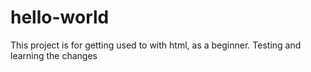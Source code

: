 # hello-world
This project is for getting used to with html, as a beginner.
Testing and learning the changes

